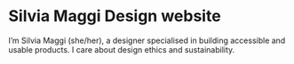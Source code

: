 # Silvia Maggi Design website

I’m Silvia Maggi (she/her), a designer specialised in building accessible and usable products. I care about design ethics and sustainability.
